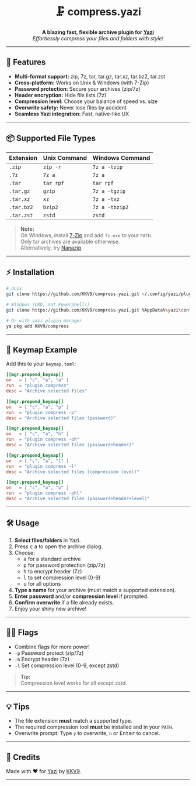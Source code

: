 <h1 align="center">🗜️ compress.yazi</h1>
<p align="center">
  <b>A blazing fast, flexible archive plugin for <a href="https://github.com/sxyazi/yazi">Yazi</a></b><br>
  <i>Effortlessly compress your files and folders with style!</i>
</p>

---

## 🚀 Features

- **Multi-format support:** zip, 7z, tar, tar.gz, tar.xz, tar.bz2, tar.zst
- **Cross-platform:** Works on Unix & Windows (with 7-Zip)
- **Password protection:** Secure your archives (zip/7z)
- **Header encryption:** Hide file lists (7z)
- **Compression level:** Choose your balance of speed vs. size
- **Overwrite safety:** Never lose files by accident
- **Seamless Yazi integration:** Fast, native-like UX

---

## 📦 Supported File Types

| Extension     | Unix Command  | Windows Command |
| ------------- | ------------- | --------------- |
| `.zip`        | `zip -r`      | `7z a -tzip`    |
| `.7z`         | `7z a`        | `7z a`          |
| `.tar`        | `tar rpf`     | `tar rpf`       |
| `.tar.gz`     | `gzip`        | `7z a -tgzip`   |
| `.tar.xz`     | `xz`          | `7z a -txz`     |
| `.tar.bz2`    | `bzip2`       | `7z a -tbzip2`  |
| `.tar.zst`    | `zstd`        | `zstd`          |

> **Note:**  
> On Windows, install [7-Zip](https://www.7-zip.org/) and add `7z.exe` to your `PATH`.  
> Only tar archives are available otherwise.  
> Alternatively, try [Nanazip](https://github.com/M2Team/NanaZip).

---

## ⚡️ Installation

```bash
# Unix
git clone https://github.com/KKV9/compress.yazi.git ~/.config/yazi/plugins/compress.yazi

# Windows (CMD, not PowerShell!)
git clone https://github.com/KKV9/compress.yazi.git %AppData%\yazi\config\plugins\compress.yazi

# Or with yazi plugin manager
ya pkg add KKV9/compress
```

---

## 🎹 Keymap Example

Add this to your `keymap.toml`:

```toml
[[mgr.prepend_keymap]]
on   = [ "c", "a", "a" ]
run  = "plugin compress"
desc = "Archive selected files"

[[mgr.prepend_keymap]]
on   = [ "c", "a", "p" ]
run  = "plugin compress -p"
desc = "Archive selected files (password)"

[[mgr.prepend_keymap]]
on   = [ "c", "a", "h" ]
run  = "plugin compress -ph"
desc = "Archive selected files (password+header)"

[[mgr.prepend_keymap]]
on   = [ "c", "a", "l" ]
run  = "plugin compress -l"
desc = "Archive selected files (compression level)"

[[mgr.prepend_keymap]]
on   = [ "c", "a", "u" ]
run  = "plugin compress -phl"
desc = "Archive selected files (password+header+level)"
```

---

## 🛠️ Usage

1. **Select files/folders** in Yazi.
2. Press <kbd>c</kbd> <kbd>a</kbd> to open the archive dialog.
3. Choose:
   - <kbd>a</kbd> for a standard archive
   - <kbd>p</kbd> for password protection (zip/7z)
   - <kbd>h</kbd> to encrypt header (7z)
   - <kbd>l</kbd> to set compression level (0-9)
   - <kbd>u</kbd> for all options
4. **Type a name** for your archive (must match a supported extension).
5. **Enter password** and/or **compression level** if prompted.
6. **Confirm overwrite** if a file already exists.
7. Enjoy your shiny new archive!

---

## 🏳️‍🌈 Flags

- Combine flags for more power!
- `-p` Password protect (zip/7z)
- `-h` Encrypt header (7z)
- `-l` Set compression level (0-9, except zstd)

> **Tip:**  
> Compression level works for all except zstd.

---

## 💡 Tips

- The file extension **must** match a supported type.
- The required compression tool **must** be installed and in your `PATH`.
- Overwrite prompt: Type `y` to overwrite, `n` or <kbd>Enter</kbd> to cancel.

---

## 📣 Credits

Made with ❤️ for [Yazi](https://github.com/sxyazi/yazi) by [KKV9](https://github.com/KKV9).

---
